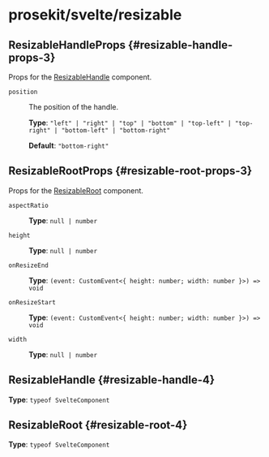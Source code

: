 # prosekit/svelte/resizable

## ResizableHandleProps {#resizable-handle-props-3}

Props for the [ResizableHandle](resizable.md#resizable-handle-4) component.

<dl>

<dt>

`position`

</dt>

<dd>

The position of the handle.

**Type**: `"left" | "right" | "top" | "bottom" | "top-left" | "top-right" | "bottom-left" | "bottom-right"`

**Default**: `"bottom-right"`

</dd>

</dl>

## ResizableRootProps {#resizable-root-props-3}

Props for the [ResizableRoot](resizable.md#resizable-root-4) component.

<dl>

<dt>

`aspectRatio`

</dt>

<dd>

**Type**: `null | number`

</dd>

<dt>

`height`

</dt>

<dd>

**Type**: `null | number`

</dd>

<dt>

`onResizeEnd`

</dt>

<dd>

**Type**: `(event: CustomEvent<{ height: number; width: number }>) => void`

</dd>

<dt>

`onResizeStart`

</dt>

<dd>

**Type**: `(event: CustomEvent<{ height: number; width: number }>) => void`

</dd>

<dt>

`width`

</dt>

<dd>

**Type**: `null | number`

</dd>

</dl>

## ResizableHandle {#resizable-handle-4}

**Type**: `typeof SvelteComponent`

## ResizableRoot {#resizable-root-4}

**Type**: `typeof SvelteComponent`
